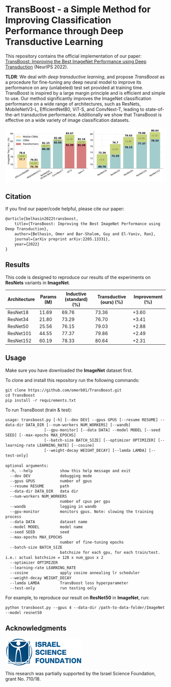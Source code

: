 # TransBoost - a Simple Method for Improving Classification Performance through Deep Transductive Learning

This repository contains the official implementation of our paper: [TransBoost: Improving the Best ImageNet Performance using Deep Transduction](https://arxiv.org/abs/2205.13331) (NeurIPS 2022).

**TLDR**:
We deal with *deep transductive learning*, and propose *TransBoost* as a procedure for fine-tuning any deep neural model to improve its performance on any (unlabeled) test set provided at training time. TransBoost is inspired by a large margin principle and is efficient and simple to use.
Our method significantly improves the ImageNet classification performance on a wide range of architectures, such as ResNets, MobileNetV3-L, EfficientNetB0, ViT-S, and ConvNext-T, leading to state-of-the-art transductive performance.
Additionally we show that TransBoost is effective on a wide variety of image classification datasets.

![results](images/results.jpg)

## Citation

If you find our paper/code helpful, please cite our paper:

    @article{belhasin2022transboost,
        title={TransBoost: Improving the Best ImageNet Performance using Deep Transduction},
        author={Belhasin, Omer and Bar-Shalom, Guy and El-Yaniv, Ran},
        journal={arXiv preprint arXiv:2205.13331},
        year={2022}
    }

## Results

This code is designed to reproduce our results of the experiments on **ResNets** variants in **ImageNet**.

| Architecture | Params (M) | Inductive (standard) (%) | Transductive (ours) (%) | Improvement (%) |
|--------------|------------|--------------------------|-------------------------|-----------------|
| ResNet18     | 11.69      | 69.76                    | 73.36                   | +3.60           |
| ResNet34     | 21.80      | 73.29                    | 76.70                   | +3.41           |
| ResNet50     | 25.56      | 76.15                    | 79.03                   | +2.88           |
| ResNet101    | 44.55      | 77.37                    | 79.86                   | +2.49           |
| ResNet152    | 60.19      | 78.33                    | 80.64                   | +2.31           |

## Usage

Make sure you have downloaded the **ImageNet** dataset first.

To clone and install this repository run the following commands:

    git clone https://github.com/omerb01/TransBoost.git
    cd TransBoost
    pip install -r requirements.txt

To run TransBoost (train & test):

    usage: transboost.py [-h] [--dev DEV] --gpus GPUS [--resume RESUME] --data-dir DATA_DIR [--num-workers NUM_WORKERS] [--wandb]
                     [--gpu-monitor] [--data DATA] --model MODEL [--seed SEED] [--max-epochs MAX_EPOCHS]
                     [--batch-size BATCH_SIZE] [--optimizer OPTIMIZER] [--learning-rate LEARNING_RATE] [--cosine]
                     [--weight-decay WEIGHT_DECAY] [--lamda LAMDA] [--test-only]

    optional arguments:
      -h, --help            show this help message and exit
      --dev DEV             debugging mode
      --gpus GPUS           number of gpus
      --resume RESUME       path
      --data-dir DATA_DIR   data dir
      --num-workers NUM_WORKERS
                            number of cpus per gpu
      --wandb               logging in wandb
      --gpu-monitor         monitors gpus. Note: slowing the training process
      --data DATA           dataset name
      --model MODEL         model name
      --seed SEED           seed
      --max-epochs MAX_EPOCHS
                            number of fine-tuning epochs
      --batch-size BATCH_SIZE
                            batchsize for each gpu, for each train/test. i.e.: actual batchsize = 128 x num_gpus x 2
      --optimizer OPTIMIZER
      --learning-rate LEARNING_RATE
      --cosine              apply cosine annealing lr scheduler
      --weight-decay WEIGHT_DECAY
      --lamda LAMDA         TransBoost loss hyperparameter
      --test-only           run testing only

For example, to reproduce our result on **ResNet50** in **ImageNet**, run:

    python transboost.py --gpus 4 --data-dir /path-to-data-folder/ImageNet --model resnet50

## Acknowledgments

![isf](images/isf.png)

This research was partially supported by the Israel Science Foundation, grant No. 710/18.
